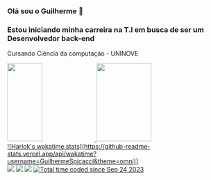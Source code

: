 ### Olá sou o Guilherme 👋
<h3>Estou iniciando minha carreira na T.I em busca de ser um Desenvolvedor back-end</h3>
<p>Cursando Ciência da computação  - UNINOVE</p>

 <div>
  <a href="https://github.com/guilhermespicacci">
  <img height="180em" width="40%" src="https://github-readme-stats.vercel.app/api?username=guilhermespicacci&show_icons=true&theme=omni&include_all_commits=true&count_private=true"/>
  <img height="180em" width="50%" src="https://github-readme-stats.vercel.app/api/top-langs/?username=guilhermespicacci&layout=compact&langs_count=16&theme=omni"/>
</div>
![Harlok's wakatime stats](https://github-readme-stats.vercel.app/api/wakatime?username=GuilhermeSpicacci&theme=omni)]

<div> 
  <a href="https://instagram.com/guilhermespicacci" target="_blank"><img src="https://img.shields.io/badge/-Instagram-%23E4405F?style=for-the-badge&logo=instagram&logoColor=white" target="_blank"></a>
  <a href ="guilhermespicaccilima@gmail.com"><img src="https://img.shields.io/badge/-Gmail-%23333?style=for-the-badge&logo=gmail&logoColor=white" target="_blank"></a>
  <a href="https://www.linkedin.com/in/guilherme-spicacci-lima-177a63245/" target="_blank"><img src="https://img.shields.io/badge/-LinkedIn-%230077B5?style=for-the-badge&logo=linkedin&logoColor=white" target="_blank"></a> 
   <a href="https://wakatime.com/@6d061dd4-3b9b-4b8d-9509-83337073b169"><img src="https://wakatime.com/badge/GuilhermeSpicacci/6d061dd4-3b9b-4b8d-9509-83337073b169.svg" alt="Total time coded since Sep 24 2023" /></a>

 
</div>
